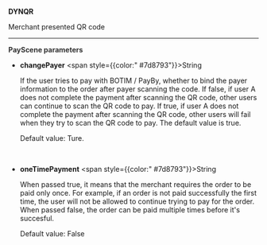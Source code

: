 **DYNQR**

Merchant presented QR code

---

**<font color="#333333"> PayScene parameters</font>**

- **changePayer**   <span style={{color:" #7d8793"}}>String</span>   

  If the user tries to pay with BOTIM / PayBy, whether to bind the payer information to the order after payer scanning the code. If false, if user A does not complete the payment after scanning the QR code, other users can continue to scan the QR code to pay. If true, if user A does not complete the payment after scanning the QR code, other users will fail when they try to scan the QR code to pay. The default value is true.

  Default value: Ture.
  
  <br/>
  
- **oneTimePayment** <span style={{color:" #7d8793"}}>String</span>

  When passed true, it means that the merchant requires the order to be paid only once. For example, if an order is not paid successfully the first time, the user will not be allowed to continue trying to pay for the order. When passed false, the order can be paid multiple times before it's succesful.

  Default value: False
  
  <br/>
